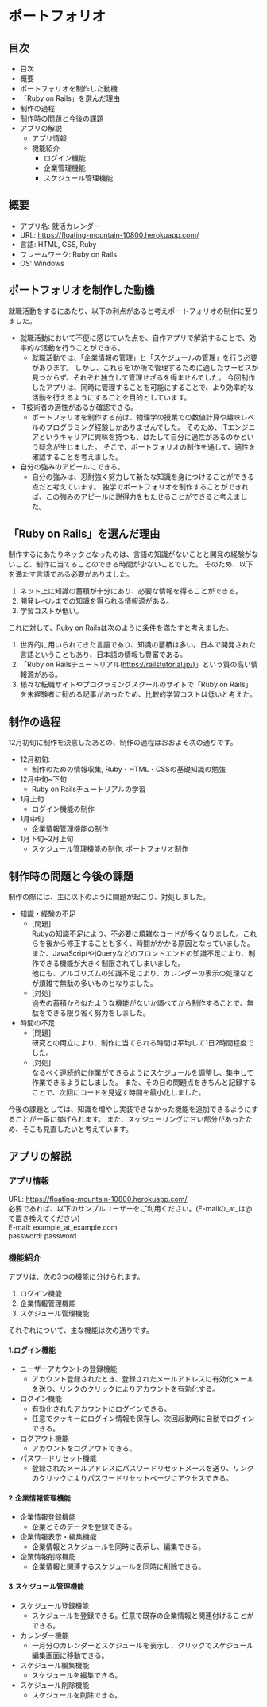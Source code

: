 #  ポートフォリオ
##  目次
* 目次
* 概要
* ポートフォリオを制作した動機
* 「Ruby on Rails」を選んだ理由
* 制作の過程
* 制作時の問題と今後の課題
* アプリの解説
  * アプリ情報
  * 機能紹介
    * ログイン機能
    * 企業管理機能
    * スケジュール管理機能

##  概要
* アプリ名: 就活カレンダー
* URL: <https://floating-mountain-10800.herokuapp.com/>
* 言語: HTML, CSS, Ruby
* フレームワーク: Ruby on Rails
* OS: Windows

## ポートフォリオを制作した動機
就職活動をするにあたり、以下の利点があると考えポートフォリオの制作に至りました。
* 就職活動において不便に感じていた点を、自作アプリで解消することで、効率的な活動を行うことができる。
  * 就職活動では、「企業情報の管理」と「スケジュールの管理」を行う必要があります。
  しかし、これらを1か所で管理するために適したサービスが見つからず、それぞれ独立して管理せざるを得ませんでした。
  今回制作したアプリは、同時に管理することを可能にすることで、より効率的な活動を行えるようにすることを目的としています。
* IT技術者の適性があるか確認できる。
  * ポートフォリオを制作する前は、物理学の授業での数値計算や趣味レベルのプログラミング経験しかありませんでした。
  そのため、ITエンジニアというキャリアに興味を持つも、はたして自分に適性があるのかという疑念が生じました。
  そこで、ポートフォリオの制作を通して、適性を確認することを考えました。
* 自分の強みのアピールにできる。
  * 自分の強みは、忍耐強く努力して新たな知識を身につけることができる点だと考えています。
  独学でポートフォリオを制作することができれば、この強みのアピールに説得力をもたせることができると考えました。

## 「Ruby on Rails」を選んだ理由
制作するにあたりネックとなったのは、言語の知識がないことと開発の経験がないこと、制作に当てることのできる時間が少ないことでした。
そのため、以下を満たす言語である必要がありました。
1. ネット上に知識の蓄積が十分にあり、必要な情報を得ることができる。
2. 開発レベルまでの知識を得られる情報源がある。
3. 学習コストが低い。

これに対して、Ruby on Railsは次のように条件を満たすと考えました。
1. 世界的に用いられてきた言語であり、知識の蓄積は多い。日本で開発された言語ということもあり、日本語の情報も豊富である。
2. 「Ruby on Railsチュートリアル(<https://railstutorial.jp/>)」という質の高い情報源がある。
3. 様々な転職サイトやプログラミングスクールのサイトで「Ruby on Rails」を未経験者に勧める記事があったため、比較的学習コストは低いと考えた。

##  制作の過程
12月初旬に制作を決意したあとの、制作の過程はおおよそ次の通りです。

* 12月初旬:
  * 制作のための情報収集, Ruby・HTML・CSSの基礎知識の勉強   
* 12月中旬~下旬
  * Ruby on Railsチュートリアルの学習
* 1月上旬
  * ログイン機能の制作
* 1月中旬
  * 企業情報管理機能の制作
* 1月下旬~2月上旬
  * スケジュール管理機能の制作, ポートフォリオ制作

##  制作時の問題と今後の課題
制作の際には、主に以下のように問題が起こり、対処しました。
* 知識・経験の不足
  * [問題]  
  Rubyの知識不足により、不必要に煩雑なコードが多くなりました。これらを後から修正することも多く、時間がかかる原因となっていました。  
  また、JavaScriptやjQueryなどのフロントエンドの知識不足により、制作できる機能が大きく制限されてしまいました。  
  他にも、アルゴリズムの知識不足により、カレンダーの表示の処理などが煩雑で無駄の多いものとなりました。
  * [対処]  
  過去の蓄積から似たような機能がないか調べてから制作することで、無駄をできる限り省く努力をしました。
* 時間の不足
  * [問題]  
  研究との両立により、制作に当てられる時間は平均して1日2時間程度でした。
  * [対処]  
  なるべく連続的に作業ができるようにスケジュールを調整し、集中して作業できるようにしました。
  また、その日の問題点をきちんと記録することで、次回にコードを見返す時間を最小化しました。

今後の課題としては、知識を増やし実装できなかった機能を追加できるようにすることが一番に挙げられます。
また、スケジューリングに甘い部分があったため、そこも見直したいと考えています。

## アプリの解説
### アプリ情報
URL: <https://floating-mountain-10800.herokuapp.com/>  
必要であれば、以下のサンプルユーザーをご利用ください。(E-mailの_at_は@で置き換えてください)  
E-mail: example_at_example.com  
password: password

###  機能紹介
アプリは、次の3つの機能に分けられます。
1. ログイン機能
2. 企業情報管理機能
3. スケジュール管理機能

それぞれについて、主な機能は次の通りです。

#### 1.ログイン機能

* ユーザーアカウントの登録機能
  * アカウント登録されたとき、登録されたメールアドレスに有効化メールを送り、リンクのクリックによりアカウントを有効化する。
* ログイン機能
  * 有効化されたアカウントにログインできる。
  * 任意でクッキーにログイン情報を保存し、次回起動時に自動でログインできる。
* ログアウト機能
  * アカウントをログアウトできる。
* パスワードリセット機能
  * 登録されたメールアドレスにパスワードリセットメースを送り、リンクのクリックによりパスワードリセットページにアクセスできる。
  
#### 2.企業情報管理機能
* 企業情報登録機能
  * 企業とそのデータを登録できる。
* 企業情報表示・編集機能
  * 企業情報とスケジュールを同時に表示し、編集できる。
* 企業情報削除機能
  * 企業情報と関連するスケジュールを同時に削除できる。

#### 3.スケジュール管理機能
* スケジュール登録機能
  * スケジュールを登録できる。任意で既存の企業情報と関連付けることができる。
* カレンダー機能
  * 一月分のカレンダーとスケジュールを表示し、クリックでスケジュール編集画面に移動できる。
* スケジュール編集機能
  * スケジュールを編集できる。
* スケジュール削除機能
  * スケジュールを削除できる。

